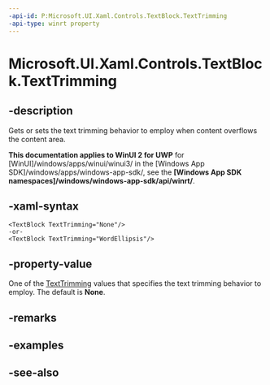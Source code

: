 ```yaml
---
-api-id: P:Microsoft.UI.Xaml.Controls.TextBlock.TextTrimming
-api-type: winrt property
---
```


<!-- Property syntax
public Windows.UI.Xaml.TextTrimming TextTrimming { get;  set; }
-->

# Microsoft.UI.Xaml.Controls.TextBlock.TextTrimming

## -description
Gets or sets the text trimming behavior to employ when content overflows the content area.

**This documentation applies to WinUI 2 for UWP** for [WinUI]/windows/apps/winui/winui3/ in the [Windows App SDK]/windows/apps/windows-app-sdk/, see the **[Windows App SDK namespaces]/windows/windows-app-sdk/api/winrt/**.

## -xaml-syntax
```xaml
<TextBlock TextTrimming="None"/>
-or-
<TextBlock TextTrimming="WordEllipsis"/>
```


## -property-value
One of the [TextTrimming](../microsoft.ui.xaml/texttrimming.md) values that specifies the text trimming behavior to employ. The default is **None**.

## -remarks

## -examples

## -see-also
